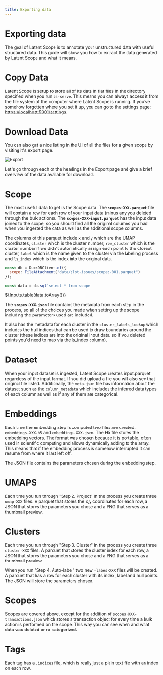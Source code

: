 ```yaml
---
title: Exporting data
---
```



# Exporting data

The goal of Latent Scope is to annotate your unstructured data with useful structured data. 
This guide will show you how to extract the data generated by Latent Scope and what it means.


# Copy Data
Latent Scope is setup to store all of its data in flat files in the directory specified when you run `ls-serve`.
This means you can always access it from the file system of the computer where Latent Scope is running. 
If you've somehow forgotten where you set it up, you can go to the settings page: [https://localhost:5001/settings](https://localhost:5001/settings).

# Download Data
You can also get a nice listing in the UI of all the files for a given scope by visiting it's export page. 

<img src="/assets/export/export.png" alt="Export" class="pageshot">

Let's go through each of the headings in the Export page and give a brief overview of the data available for download.

# Scope
The most useful data to get is the Scope data. The **`scopes-XXX.parquet`** file will contain a row for each row of your input data (minus any you deleted through the bulk actions). 
The **`scopes-XXX-input.parquet`** has the input data joined to the scope, so you should find all the original columns you had when you ingested the data as well as the additional scope columns.

The columns of this parquet include `x` and `y` which are the UMAP coordinates, `cluster` which is the cluster number, `raw_cluster` which is the cluster number if we didn't automatically assign each point to the closest cluster, `label` which is the name given to the cluster via the labeling process and `ls_index` which is the index into the original data.

```js
const db = DuckDBClient.of({
  scope: FileAttachment("data/plot-issues/scopes-001.parquet")
});
```
```js
const data = db.sql`select * from scope`
```

${Inputs.table(data.toArray())}

The **`scopes-XXX.json`** file contains the metadata from each step in the process, so all of the choices you made when setting up the scope including the parameters used are included. 

It also has the metadata for each cluster in the `cluster_labels_lookup` which includes the hull indices that can be used to draw boundaries around the cluster (these indices are into the original input data, so if you deleted points you'd need to map via the ls_index column).

# Dataset

When your input dataset is ingested, Latent Scope creates input.parquet regardless of the input format. If you did upload a file you will also see that original file listed. Additionally, the `meta.json` file has information about the dataset such as the `column_metadata` which includes the inferred data types of each column as well as if any of them are categorical.

# Embeddings

Each time the embedding step is computed two files are created: `embeddings-XXX.h5` and `embeddings-XXX.json`. The H5 file stores the embedding vectors. The format was chosen because it is portable, often used in scientific computing and allows dynamically adding to the array. This means that if the embedding process is somehow interrupted it can resume from where it last left off.

The JSON file contains the parameters chosen during the embedding step.

# UMAPS
Each time you run through "Step 2. Project" in the process you create three `umap-XXX` files. 
A parquet that stores the x,y coordinates for each row, a JSON that stores the parameters you chose and a PNG that serves as a thumbnail preview.

# Clusters
Each time you run through "Step 3. Cluster" in the process you create three `cluster-XXX` files. 
A parquet that stores the cluster index for each row, a JSON that stores the parameters you chose and a PNG that serves as a thumbnail preview.

When you run "Step 4. Auto-label" two new `-labes-XXX` files will be created.
A parquet that has a row for each cluster with its index, label and hull points. The JSON will store the parameters chosen.

# Scopes
Scopes are covered above, except for the addition of `scopes-XXX-transactions.json` which stores a transaction object for every time a bulk action is performed on the scope.
This way you can see when and what data was deleted or re-categorized.

# Tags
Each tag has a `.indices` file, which is really just a plain text file with an index on each row. 
